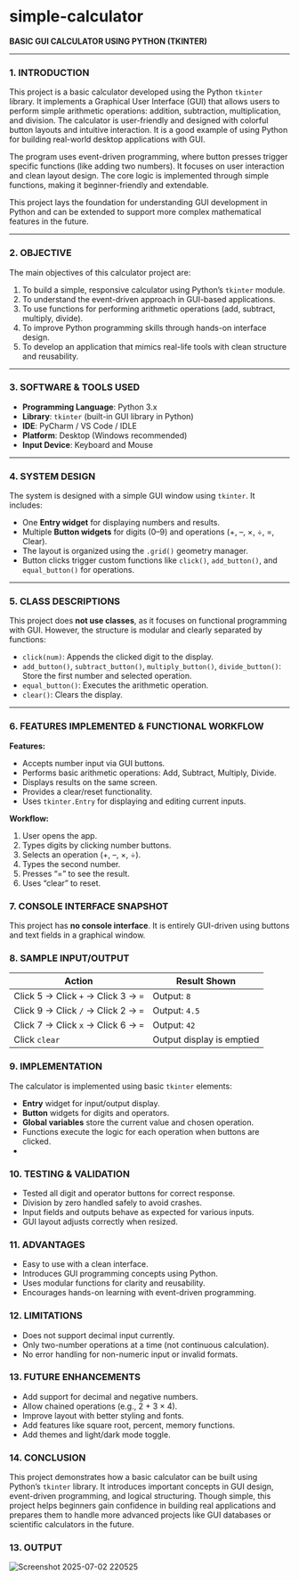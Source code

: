 # simple-calculator

**BASIC GUI CALCULATOR USING PYTHON (TKINTER)**

---

### 1. **INTRODUCTION**

This project is a basic calculator developed using the Python `tkinter` library. It implements a Graphical User Interface (GUI) that allows users to perform simple arithmetic operations: addition, subtraction, multiplication, and division. The calculator is user-friendly and designed with colorful button layouts and intuitive interaction. It is a good example of using Python for building real-world desktop applications with GUI.

The program uses event-driven programming, where button presses trigger specific functions (like adding two numbers). It focuses on user interaction and clean layout design. The core logic is implemented through simple functions, making it beginner-friendly and extendable.

This project lays the foundation for understanding GUI development in Python and can be extended to support more complex mathematical features in the future.

---

### 2. **OBJECTIVE**

The main objectives of this calculator project are:

1. To build a simple, responsive calculator using Python’s `tkinter` module.
2. To understand the event-driven approach in GUI-based applications.
3. To use functions for performing arithmetic operations (add, subtract, multiply, divide).
4. To improve Python programming skills through hands-on interface design.
5. To develop an application that mimics real-life tools with clean structure and reusability.

---

### 3. **SOFTWARE & TOOLS USED**

* **Programming Language**: Python 3.x
* **Library**: `tkinter` (built-in GUI library in Python)
* **IDE**: PyCharm / VS Code / IDLE
* **Platform**: Desktop (Windows recommended)
* **Input Device**: Keyboard and Mouse

---

### 4. **SYSTEM DESIGN**

The system is designed with a simple GUI window using `tkinter`. It includes:

* One **Entry widget** for displaying numbers and results.
* Multiple **Button widgets** for digits (0–9) and operations (+, –, ×, ÷, =, Clear).
* The layout is organized using the `.grid()` geometry manager.
* Button clicks trigger custom functions like `click()`, `add_button()`, and `equal_button()` for operations.

---

### 5. **CLASS DESCRIPTIONS**

This project does **not use classes**, as it focuses on functional programming with GUI. However, the structure is modular and clearly separated by functions:

* `click(num)`: Appends the clicked digit to the display.
* `add_button()`, `subtract_button()`, `multiply_button()`, `divide_button()`: Store the first number and selected operation.
* `equal_button()`: Executes the arithmetic operation.
* `clear()`: Clears the display.

---

### 6. **FEATURES IMPLEMENTED & FUNCTIONAL WORKFLOW**

**Features:**

* Accepts number input via GUI buttons.
* Performs basic arithmetic operations: Add, Subtract, Multiply, Divide.
* Displays results on the same screen.
* Provides a clear/reset functionality.
* Uses `tkinter.Entry` for displaying and editing current inputs.

**Workflow:**

1. User opens the app.
2. Types digits by clicking number buttons.
3. Selects an operation (+, –, ×, ÷).
4. Types the second number.
5. Presses “=” to see the result.
6. Uses “clear” to reset.
### 7. **CONSOLE INTERFACE SNAPSHOT**

This project has **no console interface**. It is entirely GUI-driven using buttons and text fields in a graphical window.

### 8. **SAMPLE INPUT/OUTPUT**

| Action                              | Result Shown              |
| ----------------------------------- | ------------------------- |
| Click 5 → Click `+` → Click 3 → `=` | Output: `8`               |
| Click 9 → Click `/` → Click 2 → `=` | Output: `4.5`             |
| Click 7 → Click `x` → Click 6 → `=` | Output: `42`              |
| Click `clear`                       | Output display is emptied |

### 9. **IMPLEMENTATION**

The calculator is implemented using basic `tkinter` elements:

* **Entry** widget for input/output display.
* **Button** widgets for digits and operators.
* **Global variables** store the current value and chosen operation.
* Functions execute the logic for each operation when buttons are clicked.
* 
### 10. **TESTING & VALIDATION**

* Tested all digit and operator buttons for correct response.
* Division by zero handled safely to avoid crashes.
* Input fields and outputs behave as expected for various inputs.
* GUI layout adjusts correctly when resized.

### 11. **ADVANTAGES**

* Easy to use with a clean interface.
* Introduces GUI programming concepts using Python.
* Uses modular functions for clarity and reusability.
* Encourages hands-on learning with event-driven programming.

### 12. **LIMITATIONS**

* Does not support decimal input currently.
* Only two-number operations at a time (not continuous calculation).
* No error handling for non-numeric input or invalid formats.

### 13. **FUTURE ENHANCEMENTS**

* Add support for decimal and negative numbers.
* Allow chained operations (e.g., 2 + 3 × 4).
* Improve layout with better styling and fonts.
* Add features like square root, percent, memory functions.
* Add themes and light/dark mode toggle.

### 14. **CONCLUSION**

This project demonstrates how a basic calculator can be built using Python’s `tkinter` library. It introduces important concepts in GUI design, event-driven programming, and logical structuring. Though simple, this project helps beginners gain confidence in building real applications and prepares them to handle more advanced projects like GUI databases or scientific calculators in the future.

 ### 13. **OUTPUT**
 ![Screenshot 2025-07-02 220525](https://github.com/user-attachments/assets/dffcfa8f-8d1b-4ef5-b95b-211502585a58)
